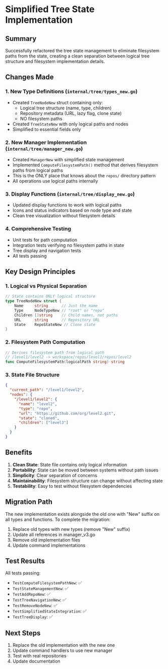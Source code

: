 # Simplified Tree State Implementation

## Summary

Successfully refactored the tree state management to eliminate filesystem paths from the state, creating a clean separation between logical tree structure and filesystem implementation details.

## Changes Made

### 1. New Type Definitions (`internal/tree/types_new.go`)
- Created `TreeNodeNew` struct containing only:
  - Logical tree structure (name, type, children)
  - Repository metadata (URL, lazy flag, clone state)
  - NO filesystem paths
- Created `TreeStateNew` with only logical paths and nodes
- Simplified to essential fields only

### 2. New Manager Implementation (`internal/tree/manager_new.go`)
- Created `ManagerNew` with simplified state management
- Implemented `ComputeFilesystemPath()` method that derives filesystem paths from logical paths
- This is the ONLY place that knows about the `repos/` directory pattern
- All operations use logical paths internally

### 3. Display Functions (`internal/tree/display_new.go`)
- Updated display functions to work with logical paths
- Icons and status indicators based on node type and state
- Clean tree visualization without filesystem details

### 4. Comprehensive Testing
- Unit tests for path computation
- Integration tests verifying no filesystem paths in state
- Tree display and navigation tests
- All tests passing

## Key Design Principles

### 1. Logical vs Physical Separation
```go
// State contains ONLY logical structure
type TreeNodeNew struct {
    Name     string      // Just the name
    Type     NodeTypeNew // "root" or "repo"
    Children []string    // Child names, not paths
    URL      string      // Repository URL
    State    RepoStateNew // Clone state
}
```

### 2. Filesystem Path Computation
```go
// Derives filesystem path from logical path
// /level1/level2 -> workspace/repos/level1/repos/level2
func ComputeFilesystemPath(logicalPath string) string
```

### 3. State File Structure
```json
{
  "current_path": "/level1/level2",
  "nodes": {
    "/level1/level2": {
      "name": "level2",
      "type": "repo",
      "url": "https://github.com/org/level2.git",
      "state": "cloned",
      "children": ["level3"]
    }
  }
}
```

## Benefits

1. **Clean State**: State file contains only logical information
2. **Portability**: State can be moved between systems without path issues
3. **Simplicity**: Clear separation of concerns
4. **Maintainability**: Filesystem structure can change without affecting state
5. **Testability**: Easy to test without filesystem dependencies

## Migration Path

The new implementation exists alongside the old one with "New" suffix on all types and functions. To complete the migration:

1. Replace old types with new types (remove "New" suffix)
2. Update all references in manager_v3.go
3. Remove old implementation files
4. Update command implementations

## Test Results

All tests passing:
- `TestComputeFilesystemPathNew`: ✅
- `TestStateManagementNew`: ✅
- `TestAddRepoNew`: ✅
- `TestTreeNavigationNew`: ✅
- `TestRemoveNodeNew`: ✅
- `TestSimplifiedStateIntegration`: ✅
- `TestTreeDisplay`: ✅

## Next Steps

1. Replace the old implementation with the new one
2. Update command handlers to use new manager
3. Test with real repositories
4. Update documentation